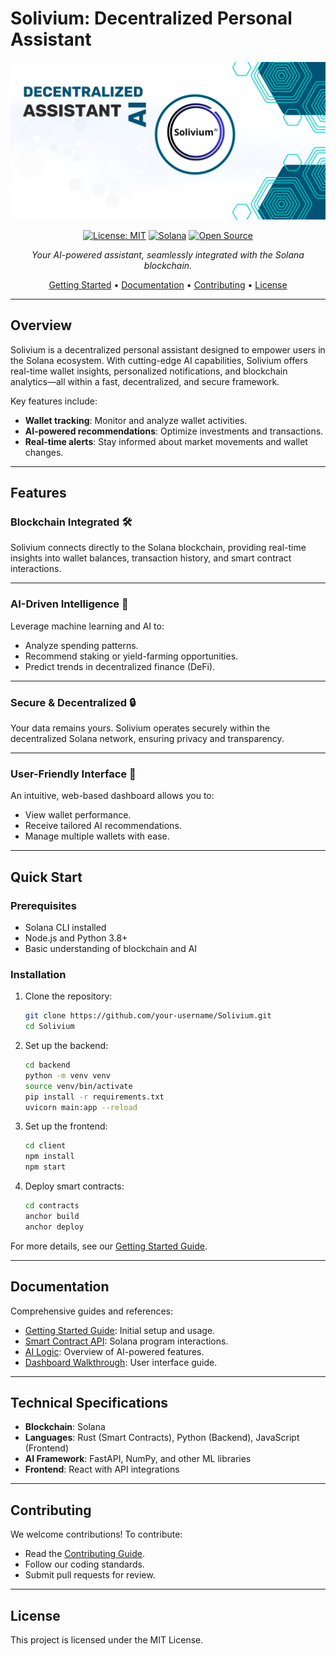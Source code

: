 # Solivium: Decentralized Personal Assistant

<div align="center">

![Solivium Banner](docs/solivium.png)

[![License: MIT](https://img.shields.io/badge/License-MIT-yellow.svg)](LICENSE)
[![Solana](https://img.shields.io/badge/Solana-Blockchain-blue.svg)](https://solana.com)
[![Open Source](https://img.shields.io/badge/Open%20Source-Contributions%20Welcome-brightgreen.svg)](CONTRIBUTING.md)

*Your AI-powered assistant, seamlessly integrated with the Solana blockchain.*

[Getting Started](docs/getting-started.md) • 
[Documentation](#documentation) • 
[Contributing](CONTRIBUTING.md) • 
[License](#license)

</div>

---

## **Overview**

Solivium is a decentralized personal assistant designed to empower users in the Solana ecosystem. With cutting-edge AI capabilities, Solivium offers real-time wallet insights, personalized notifications, and blockchain analytics—all within a fast, decentralized, and secure framework.

Key features include:
- **Wallet tracking**: Monitor and analyze wallet activities.
- **AI-powered recommendations**: Optimize investments and transactions.
- **Real-time alerts**: Stay informed about market movements and wallet changes.

---

## **Features**

### **Blockchain Integrated 🛠️**
Solivium connects directly to the Solana blockchain, providing real-time insights into wallet balances, transaction history, and smart contract interactions.

---

### **AI-Driven Intelligence 🧠**
Leverage machine learning and AI to:
- Analyze spending patterns.
- Recommend staking or yield-farming opportunities.
- Predict trends in decentralized finance (DeFi).

---

### **Secure & Decentralized 🔒**
Your data remains yours. Solivium operates securely within the decentralized Solana network, ensuring privacy and transparency.

---

### **User-Friendly Interface 📱**
An intuitive, web-based dashboard allows you to:
- View wallet performance.
- Receive tailored AI recommendations.
- Manage multiple wallets with ease.

---

## **Quick Start**

### Prerequisites
- Solana CLI installed
- Node.js and Python 3.8+
- Basic understanding of blockchain and AI

### Installation

1. Clone the repository:
    ```bash
    git clone https://github.com/your-username/Solivium.git
    cd Solivium
    ```

2. Set up the backend:
    ```bash
    cd backend
    python -m venv venv
    source venv/bin/activate
    pip install -r requirements.txt
    uvicorn main:app --reload
    ```

3. Set up the frontend:
    ```bash
    cd client
    npm install
    npm start
    ```

4. Deploy smart contracts:
    ```bash
    cd contracts
    anchor build
    anchor deploy
    ```

For more details, see our [Getting Started Guide](docs/getting-started.md).

---

## **Documentation**

Comprehensive guides and references:
- [Getting Started Guide](docs/getting-started.md): Initial setup and usage.
- [Smart Contract API](docs/contracts.md): Solana program interactions.
- [AI Logic](docs/ai.md): Overview of AI-powered features.
- [Dashboard Walkthrough](docs/dashboard.md): User interface guide.

---

## **Technical Specifications**

- **Blockchain**: Solana
- **Languages**: Rust (Smart Contracts), Python (Backend), JavaScript (Frontend)
- **AI Framework**: FastAPI, NumPy, and other ML libraries
- **Frontend**: React with API integrations

---

## **Contributing**

We welcome contributions! To contribute:
- Read the [Contributing Guide](CONTRIBUTING.md).
- Follow our coding standards.
- Submit pull requests for review.

---

## **License**

This project is licensed under the MIT License.
